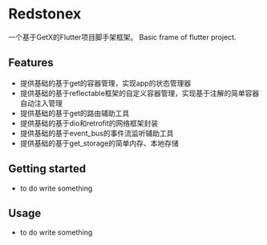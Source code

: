 # Redstonex
一个基于GetX的Flutter项目脚手架框架。
Basic frame of flutter project.

## Features

* 提供基础的基于get的容器管理，实现app的状态管理器
* 提供基础的基于reflectable框架的自定义容器管理，实现基于注解的简单容器自动注入管理
* 提供基础的基于get的路由辅助工具
* 提供基础的基于dio和retrofit的网络框架封装
* 提供基础的基于event_bus的事件流监听辅助工具
* 提供基础的基于get_storage的简单内存、本地存储

## Getting started

* to do write something

## Usage

* to do write something
